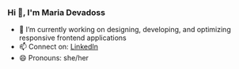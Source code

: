 ### Hi 👋, I'm Maria Devadoss

- 🔭 I’m currently working on designing, developing, and optimizing responsive frontend applications
- 📫 Connect on: [LinkedIn](https://www.linkedin.com/in/maria-lancy/)
- 😄 Pronouns: she/her
